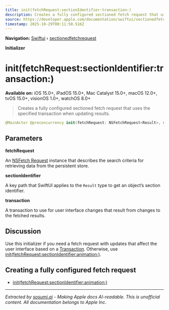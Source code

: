 ```yaml
---
title: init(fetchRequest:sectionIdentifier:transaction:)
description: Creates a fully configured sectioned fetch request that uses the specified transaction when updating results.
source: https://developer.apple.com/documentation/swiftui/sectionedfetchrequest/init(fetchrequest:sectionidentifier:transaction:)
timestamp: 2025-10-29T00:11:50.516Z
---
```


**Navigation:** [Swiftui](/documentation/swiftui) › [sectionedfetchrequest](/documentation/swiftui/sectionedfetchrequest)

**Initializer**

# init(fetchRequest:sectionIdentifier:transaction:)

**Available on:** iOS 15.0+, iPadOS 15.0+, Mac Catalyst 15.0+, macOS 12.0+, tvOS 15.0+, visionOS 1.0+, watchOS 8.0+

> Creates a fully configured sectioned fetch request that uses the specified transaction when updating results.

```swift
@MainActor @preconcurrency init(fetchRequest: NSFetchRequest<Result>, sectionIdentifier: KeyPath<Result, SectionIdentifier>, transaction: Transaction)
```

## Parameters

**fetchRequest**

An [NSFetch Request](/documentation/CoreData/NSFetchRequest) instance that describes the search criteria for retrieving data from the persistent store.



**sectionIdentifier**

A key path that SwiftUI applies to the `Result` type to get an object’s section identifier.



**transaction**

A transaction to use for user interface changes that result from changes to the fetched results.



## Discussion

Use this initializer if you need a fetch request with updates that affect the user interface based on a [Transaction](/documentation/swiftui/transaction). Otherwise, use [init(fetchRequest:sectionIdentifier:animation:)](/documentation/swiftui/sectionedfetchrequest/init(fetchrequest:sectionidentifier:animation:)).

## Creating a fully configured fetch request

- [init(fetchRequest:sectionIdentifier:animation:)](/documentation/swiftui/sectionedfetchrequest/init(fetchrequest:sectionidentifier:animation:))

---

*Extracted by [sosumi.ai](https://sosumi.ai) - Making Apple docs AI-readable.*
*This is unofficial content. All documentation belongs to Apple Inc.*

